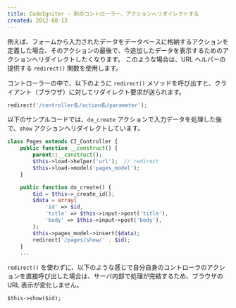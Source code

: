 ```yaml
---
title: CodeIgniter - 別のコントローラー、アクションへリダイレクトする
created: 2012-08-13
---
```


例えば、フォームから入力されたデータをデータベースに格納するアクションを定義した場合、そのアクションの最後で、今追加したデータを表示するためのアクションへリダイレクトしたくなります。
このような場合は、URL ヘルパーの提供する `redirect()` 関数を使用します。

コントローラーの中で、以下のように `redirect()` メソッドを呼び出すと、クライアント（ブラウザ）に対してリダイレクト要求が送られます。

~~~ php
redirect('/controller名/action名/parameter');
~~~

以下のサンプルコードでは、`do_create` アクションで入力データを処理した後で、`show` アクションへリダイレクトしています。

~~~ php
class Pages extends CI_Controller {
    public function __construct() {
        parent::__construct();
        $this->load->helper('url');  // redirect
        $this->load->model('pages_model');
    }

    public function do_create() {
        $id = $this->_create_id();
        $data = array(
            'id' => $id,
            'title' => $this->input->post('title'),
            'body' => $this->input->post('body'),
        );
        $this->pages_model->insert($data);
        redirect('/pages/show/' . $id);
    }
    ...
~~~

`redirect()` を使わずに、以下のような感じで自分自身のコントローラのアクションを直接呼び出した場合は、サーバ内部で処理が完結するため、ブラウザの URL 表示が変化しません。

~~~
$this->show($id);
~~~

